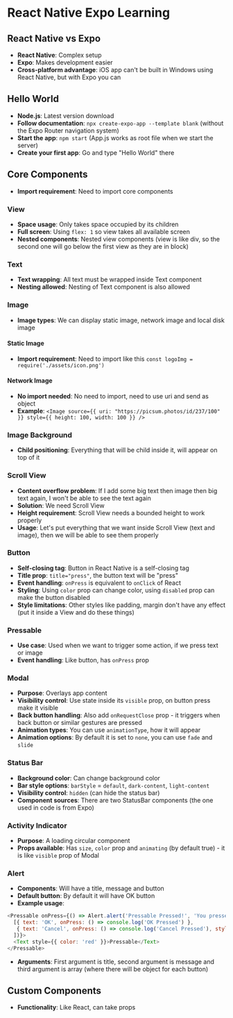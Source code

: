 # React Native Expo Learning

## React Native vs Expo

- **React Native**: Complex setup
- **Expo**: Makes development easier
- **Cross-platform advantage**: iOS app can't be built in Windows using React Native, but with Expo you can


## Hello World

- **Node.js**: Latest version download
- **Follow documentation**: `npx create-expo-app --template blank` (without the Expo Router navigation system)
- **Start the app**: `npm start` (App.js works as root file when we start the server)
- **Create your first app**: Go and type "Hello World" there


## Core Components

- **Import requirement**: Need to import core components

### View

- **Space usage**: Only takes space occupied by its children
- **Full screen**: Using `flex: 1` so view takes all available screen
- **Nested components**: Nested view components (view is like div, so the second one will go below the first view as they are in block)


### Text

- **Text wrapping**: All text must be wrapped inside Text component
- **Nesting allowed**: Nesting of Text component is also allowed


### Image

- **Image types**: We can display static image, network image and local disk image

#### Static Image
- **Import requirement**: Need to import like this `const logoImg = require('./assets/icon.png')`

#### Network Image
- **No import needed**: No need to import, need to use uri and send as object
- **Example**: `<Image source={{ uri: "https://picsum.photos/id/237/100" }} style={{ height: 100, width: 100 }} />`

### Image Background

- **Child positioning**: Everything that will be child inside it, will appear on top of it


### Scroll View

- **Content overflow problem**: If I add some big text then image then big text again, I won't be able to see the text again
- **Solution**: We need Scroll View
- **Height requirement**: Scroll View needs a bounded height to work properly
- **Usage**: Let's put everything that we want inside Scroll View (text and image), then we will be able to see them properly

### Button

- **Self-closing tag**: Button in React Native is a self-closing tag
- **Title prop**: `title="press"`, the button text will be "press"
- **Event handling**: `onPress` is equivalent to `onClick` of React
- **Styling**: Using `color` prop can change color, using `disabled` prop can make the button disabled
- **Style limitations**: Other styles like padding, margin don't have any effect (put it inside a View and do these things)

### Pressable

- **Use case**: Used when we want to trigger some action, if we press text or image
- **Event handling**: Like button, has `onPress` prop

### Modal

- **Purpose**: Overlays app content
- **Visibility control**: Use state inside its `visible` prop, on button press make it visible
- **Back button handling**: Also add `onRequestClose` prop - it triggers when back button or similar gestures are pressed
- **Animation types**: You can use `animationType`, how it will appear
- **Animation options**: By default it is set to `none`, you can use `fade` and `slide`

### Status Bar

- **Background color**: Can change background color
- **Bar style options**: `barStyle` = `default`, `dark-content`, `light-content`
- **Visibility control**: `hidden` (can hide the status bar)
- **Component sources**: There are two StatusBar components (the one used in code is from Expo)

### Activity Indicator

- **Purpose**: A loading circular component
- **Props available**: Has `size`, `color` prop and `animating` (by default true) - it is like `visible` prop of Modal

### Alert

- **Components**: Will have a title, message and button
- **Default button**: By default it will have OK button
- **Example usage**:
```javascript
<Pressable onPress={() => Alert.alert('Pressable Pressed!', 'You pressed the Pressable component!',
  [{ text: 'OK', onPress: () => console.log('OK Pressed') },
   { text: 'Cancel', onPress: () => console.log('Cancel Pressed'), style: 'cancel' }
  ])}>
  <Text style={{ color: 'red' }}>Pressable</Text>
</Pressable>
```
- **Arguments**: First argument is title, second argument is message and third argument is array (where there will be object for each button)

## Custom Components

- **Functionality**: Like React, can take props